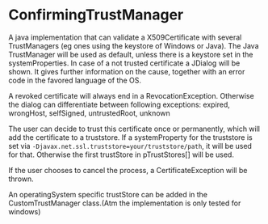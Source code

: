 # ConfirmingTrustManager

A java implementation that can validate a X509Certificate with several TrustManagers (eg ones using the keystore of
Windows or Java). The Java TrustManager will be used as default, unless there is a keystore set in the systemProperties.
In case of a not trusted certificate a JDialog will be shown. It gives further information on the cause, together with an
error code in the favored language of the OS.

A revoked certificate will always end in a RevocationException. Otherwise the dialog can differentiate between following
exceptions:
expired, wrongHost, selfSigned, untrustedRoot, unknown

The user can decide to trust this certificate once or permanently, which will add the certificate to a truststore.
If a systemProperty for the truststore is set via `-Djavax.net.ssl.truststore=your/truststore/path`, it will be used for
that. Otherwise the first trustStore in pTrustStores[] will be used.

If the user chooses to cancel the process, a CertificateException will be thrown.

An operatingSystem specific trustStore can be added in the CustomTrustManager class.(Atm the implementation is only tested for windows)